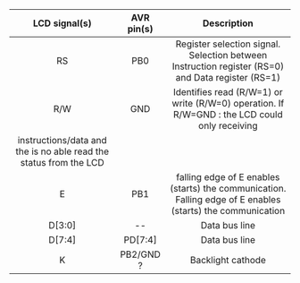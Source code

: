 | **LCD signal(s)** | **AVR pin(s)** | **Description** |
   | :-: | :-: | :-: |
   | RS | PB0  | Register selection signal. Selection between Instruction register (RS=0) and Data register (RS=1) |
   | R/W | GND | Identifies read (R/W=1) or write (R/W=0) operation. If R/W=GND : the LCD could only receiving 
                 instructions/data and the is no able read the status from the LCD |
   | E | PB1  | falling edge of E enables (starts) the communication. Falling edge of E enables (starts) the communication |
   | D[3:0] | -- | Data bus line |
   | D[7:4] | PD[7:4]  | Data bus line |
   | K | PB2/GND ?  | Backlight cathode |